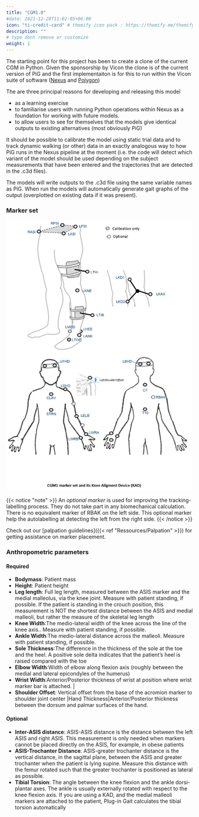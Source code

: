 ```yaml
---
title: "CGM1.0"
#date: 2021-12-28T11:02:05+06:00
icon: "ti-credit-card" # themify icon pack : https://themify.me/themify-icons
description: ""
# type dont remove or customize
weight: 1
---
```



The starting point for this project has been to create a clone of the current CGM in Python. Given the sponsorship by Vicon the clone is of the current version of PiG and the first implementaiton is for this to run within the Vicon suite of  software ([Nexus](https://www.vicon.com/products/software/nexus) and [Polygon](https://www.vicon.com/products/software/polygon))

The are three principal reasons for developing and releasing this model

- as a learning exercise
- to familiarise users with running Python operations within Nexus as a foundation for working with future models.
- to allow users to see for themselves that the models give identical outputs to existing alternatives (most obviously PiG)

It should be possible to calibrate the model using static trial data and to track dynamic walking (or other) data in an exactly analogous way to how PiG runs in the Nexus pipeline at the moment (i.e. the code will detect which variant of the model should be used depending on the subject measurements that have been entered and the trajectories that are detected in the .c3d files).

The models will write outputs to the .c3d file using the same variable names as PiG. When run the models will automatically generate gait graphs of the output (overplotted on existing data if it was present).

### Marker set

![cgm1ms](CGM1_markerset.png)


{{< notice "note" >}}
An  *optional marker* is used for improving the tracking-labelling process. They do not take part in any biomechanical calculation.</br>
There is  no equivalent marker of RBAK on the left side. This optional marker help the autolabelling at detecting the left from the right side.
{{< /notice >}}


Check out our [palpation guidelines]({{< ref "Ressources/Palpation" >}}) for getting assistance on marker placement.

### Anthropometric parameters

#### Required

* **Bodymass**: Patient mass  
* **Height**:   Patient height
* **Leg length**: Full leg length, measured between the ASIS marker and the medial malleolus, via the knee joint.  Measure with patient standing, if possible. If the patient is standing in the crouch position, this measurement is NOT the shortest distance between the ASIS and medial malleoli, but rather the measure of the skeletal leg length
* **Knee Width**:The medio-lateral width of the knee across the line of the knee axis.. Measure with patient standing, if possible.
* **Ankle Width**:The medio-lateral distance across the malleoli. Measure with patient standing, if possible.
* **Sole Thickness**:The difference in the thickness of the sole at the toe and the heel. A positive sole delta indicates that the patient’s heel is raised compared with the toe
* **Elbow Width**:Width of elbow along flexion axis (roughly between the medial and lateral epicondyles of the humerus)
* **Wrist Width**:Anterior/Posterior thickness of wrist at position where wrist marker bar is
attached. |
* **Shoulder Offset**: Vertical offset from the base of the acromion marker to shoulder joint center
|Hand Thickness|Anterior/Posterior thickness between the dorsum and palmar surfaces of the hand.


#### Optional

* **Inter-ASIS distance**: ASIS-ASIS distance is the distance between the left ASIS and right ASIS. This measurement is only needed when markers cannot be placed directly on the ASIS, for example, in obese patients
* **ASIS-Trochanter Distance**: ASIS-greater trochanter distance is the vertical distance, in the sagittal plane, between the ASIS and greater trochanter when the patient is lying supine. Measure this distance with the femur rotated such that the greater trochanter is positioned as lateral as possible.
* **Tibial Torsion**: The angle between the knee flexion and the ankle dorsi-plantar axes. The ankle is usually externally rotated with respect to the knee flexion axis. If you are using a KAD, and the medial malleoli markers are attached to the patient, Plug-in Gait calculates the tibial torsion automatically
